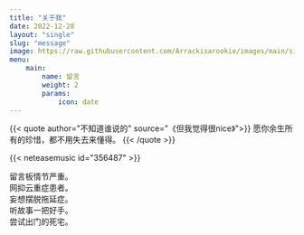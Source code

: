 ```yaml
---
title: "关于我"
date: 2022-12-28
layout: "single"
slug: "message"
image: https://raw.githubusercontent.com/Arrackisarookie/images/main/singlelife.jpg
menu:
    main:
        name: 留言
        weight: 2
        params: 
            icon: date
---
```

{{< quote author="不知道谁说的" source="《但我觉得很nice》">}}
愿你余生所有的珍惜，都不用失去来懂得。
{{< /quote >}}

{{< neteasemusic id="356487" >}}


留言板情节严重。  
网抑云重症患者。  
妄想摆脱拖延症。  
听故事一把好手。  
尝试出门的死宅。
